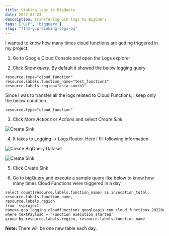```yaml
---
title: Sinking logs to BigQuery
date: 2022-04-23
description: Transfering GCP logs to BigQuery
tags: ['GCP', 'bigquery']
slug: "/143-gcp-sinking-logs-bq"
---
```


I wanted to know how many times cloud functions are getting triggered in my project.

1. Go to Google Cloud Console and open the Logs explorer

2. Click *Show query*. By default it showed the below logging query

```
resource.type="cloud_function" 
resource.labels.function_name="test_function1" 
resource.labels.region="asia-south1"
```

Since i was to transfer all the logs related to Cloud Functions, i keep only the below condition
```
resource.type="cloud_function" 
```

3. Click *More Actions* or *Actions* and select *Create Sink*

![Create Sink](assets/143-sink1.png "Create Sink")

4. It takes to Logging -> Logs Router. Here i fill following information

![Create BigQuery Dataset](assets/143-sink3.png "Create BigQuery Dataset")

![Create Sink](assets/143-sink3.png "Create Sink")

5. Click Create Sink

6. Go to bigQuery and execute a sample query like below to know how many times Cloud Functions were triggered in a day

```
select count(resource.labels.function_name) as invocation_total, 
resource.labels.function_name, 
resource.labels.region
from `<<project-name>>.gcp_logging.cloudfunctions_googleapis_com_cloud_functions_20220423`
where textPayload = 'Function execution started' 
group by resource.labels.region, resource.labels.function_name
```

**Note:** There will be one new table each day.

